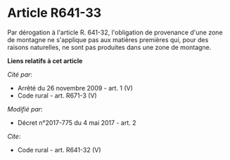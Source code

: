 # Article R641-33

Par dérogation à l'article R. 641-32, l'obligation de provenance d'une zone de montagne ne s'applique pas aux matières
premières qui, pour des raisons naturelles, ne sont pas produites dans une zone de montagne.

**Liens relatifs à cet article**

_Cité par_:

  - Arrêté du 26 novembre 2009 - art. 1 (V)
  - Code rural - art. R671-3 (V)

_Modifié par_:

  - Décret n°2017-775 du 4 mai 2017 - art. 2

_Cite_:

  - Code rural - art. R641-32 (V)
